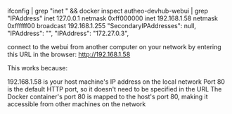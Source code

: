 ifconfig | grep "inet " && docker inspect autheo-devhub-webui | grep "IPAddress"
        inet 127.0.0.1 netmask 0xff000000
        inet 192.168.1.58 netmask 0xffffff00 broadcast 192.168.1.255
            "SecondaryIPAddresses": null,
            "IPAddress": "",
                    "IPAddress": "172.27.0.3",

connect to the webui from another computer on your network by entering this URL in the browser:
http://192.168.1.58

This works because:

192.168.1.58 is your host machine's IP address on the local network
Port 80 is the default HTTP port, so it doesn't need to be specified in the URL
The Docker container's port 80 is mapped to the host's port 80, making it accessible from other machines on the network